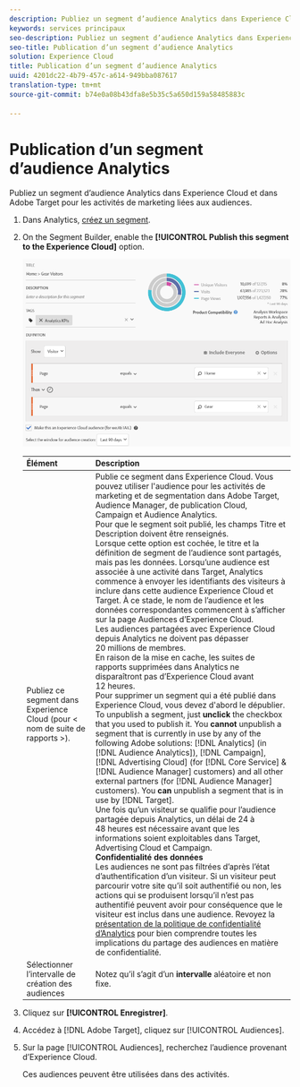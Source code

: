 ```yaml
---
description: Publiez un segment d’audience Analytics dans Experience Cloud et dans Adobe Target pour les activités de marketing liées aux audiences.
keywords: services principaux
seo-description: Publiez un segment d’audience Analytics dans Experience Cloud et dans Adobe Target pour les activités de marketing liées aux audiences.
seo-title: Publication d’un segment d’audience Analytics
solution: Experience Cloud
title: Publication d’un segment d’audience Analytics
uuid: 4201dc22-4b79-457c-a614-949bba087617
translation-type: tm+mt
source-git-commit: b74e0a08b43dfa8e5b35c5a650d159a58485883c

---
```



# Publication d’un segment d’audience Analytics

Publiez un segment d’audience Analytics dans Experience Cloud et dans Adobe Target pour les activités de marketing liées aux audiences.

1. Dans Analytics, [créez un segment](https://marketing.adobe.com/resources/help/en_US/analytics/segment/seg_build.html).
1. On the Segment Builder, enable the **[!UICONTROL Publish this segment to the Experience Cloud]** option.

   ![](assets/ec_audience_example.png)

   | Élément | Description |
   |--- |---|
   | Publiez ce segment dans Experience Cloud (pour &lt; nom de suite de rapports &gt;). | Publie ce segment dans Experience Cloud. Vous pouvez utiliser l'audience pour les activités de marketing et de segmentation dans Adobe Target, Audience Manager, de publication Cloud, Campaign et Audience Analytics.<br>Pour que le segment soit publié, les champs Titre et Description doivent être renseignés.<br>Lorsque cette option est cochée, le titre et la définition de segment de l’audience sont partagés, mais pas les données. Lorsqu’une audience est associée à une activité dans Target, Analytics commence à envoyer les identifiants des visiteurs à inclure dans cette audience Experience Cloud et Target. À ce stade, le nom de l’audience et les données correspondantes commencent à s’afficher sur la page Audiences d’Experience Cloud.<br>Les audiences partagées avec Experience Cloud depuis Analytics ne doivent pas dépasser 20 millions de membres.<br>En raison de la mise en cache, les suites de rapports supprimées dans Analytics ne disparaîtront pas d’Experience Cloud avant 12 heures.<br>Pour supprimer un segment qui a été publié dans Experience Cloud, vous devez d'abord le dépublier. To unpublish a segment, just **unclick** the checkbox that you used to publish it. You **cannot** unpublish a segment that is currently in use by any of the following Adobe solutions: [!DNL Analytics] (in [!DNL Audience Analytics]), [!DNL Campaign], [!DNL Advertising Cloud] (for [!DNL Core Service] &amp; [!DNL Audience Manager] customers) and all other external partners (for [!DNL Audience Manager] customers). You **can** unpublish a segment that is in use by [!DNL Target].<br>Une fois qu’un visiteur se qualifie pour l’audience partagée depuis Analytics, un délai de 24 à 48 heures est nécessaire avant que les informations soient exploitables dans Target, Advertising Cloud et Campaign.<br>**Confidentialité des données**<br>Les audiences ne sont pas filtrées d’après l’état d’authentification d’un visiteur. Si un visiteur peut parcourir votre site qu’il soit authentifié ou non, les actions qui se produisent lorsqu’il n’est pas authentifié peuvent avoir pour conséquence que le visiteur est inclus dans une audience. Revoyez la [présentation de la politique de confidentialité d’Analytics](https://marketing.adobe.com/resources/help/en_US/reference/?f=c_Privacy_Overview) pour bien comprendre toutes les implications du partage des audiences en matière de confidentialité. |
   | Sélectionner l’intervalle de création des audiences | Notez qu’il s’agit d’un **intervalle** aléatoire et non fixe. |

1. Cliquez sur **[!UICONTROL Enregistrer]**.
1. Accédez à [!DNL Adobe Target], cliquez sur [!UICONTROL Audiences].
1. Sur la page [!UICONTROL Audiences], recherchez l’audience provenant d’Experience Cloud.

   Ces audiences peuvent être utilisées dans des activités.
